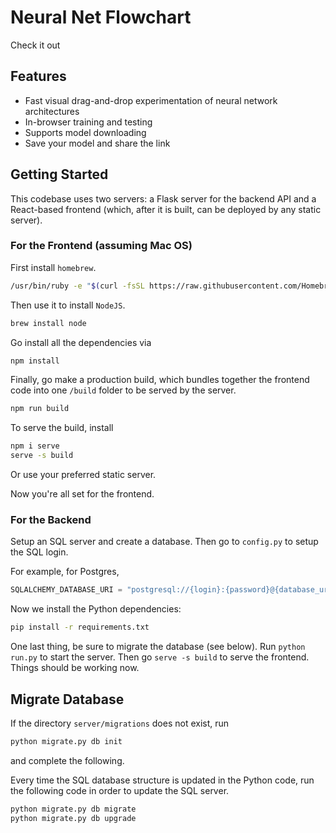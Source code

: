 # Neural Net Flowchart

Check it out 

## Features

- Fast visual drag-and-drop experimentation of neural network architectures
- In-browser training and testing
- Supports model downloading
- Save your model and share the link

## Getting Started

This codebase uses two servers: a Flask server for the backend API and a React-based frontend (which, after it is built, can be deployed by any static server).

### For the Frontend (assuming Mac OS)

First install `homebrew`.

```Bash
/usr/bin/ruby -e "$(curl -fsSL https://raw.githubusercontent.com/Homebrew/install/master/install)"
```

Then use it to install `NodeJS`.

```Bash
brew install node
```

Go install all the dependencies via

```Bash
npm install
```

Finally, go make a production build, which bundles together the frontend code into one `/build` folder to be served by the server.

```Bash
npm run build
```

To serve the build, install

```Bash
npm i serve
serve -s build
```

Or use your preferred static server.

Now you're all set for the frontend.

### For the Backend

Setup an SQL server and create a database. Then go to `config.py` to setup the SQL login.

For example, for Postgres,

```Python
SQLALCHEMY_DATABASE_URI = "postgresql://{login}:{password}@{database_url}/{tablename}"
```

Now we install the Python dependencies:

```Bash
pip install -r requirements.txt
```

One last thing, be sure to migrate the database (see below). Run `python run.py` to start the server.
Then go `serve -s build` to serve the frontend. Things should be working now.

## Migrate Database

If the directory `server/migrations` does not exist, run

```Bash
python migrate.py db init
```

and complete the following.

Every time the SQL database structure is updated in the Python code, run the following code in order to update the SQL server.

```Bash
python migrate.py db migrate
python migrate.py db upgrade
```
